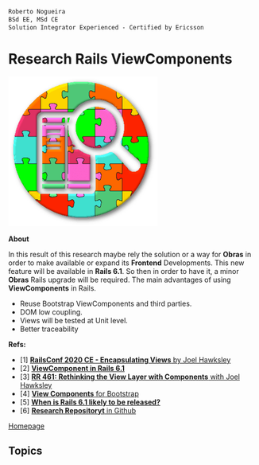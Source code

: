 ```
Roberto Nogueira  
BSd EE, MSd CE
Solution Integrator Experienced - Certified by Ericsson
```
# Research Rails ViewComponents

![project image](images/research.png)

**About**

In this result of this research maybe rely the solution or a way for **Obras** in order to make available or expand its **Frontend** Developments. This new feature will be available in **Rails 6.1**. So then in order to have it, a minor **Obras** Rails upgrade will be required. The main advantages of using **ViewComponents** in Rails.

* Reuse Bootstrap ViewComponents and third parties.
* DOM low coupling.
* Views will be tested at Unit level.
* Better traceability

**Refs:**

* [1] [**RailsConf 2020 CE - Encapsulating Views** by Joel Hawksley](https://www.youtube.com/watch?v=YVYRus_2KZM&list=PLE7tQUdRKcyZ-TzxlxdLvh6tDUfZHqm76&index=20)
* [2] [**ViewComponent in Rails 6.1**](https://www.driftingruby.com/episodes/actionview-components-in-rails-6-1)
* [3] [**RR 461: Rethinking the View Layer with Components** with Joel Hawksley](https://devchat.tv/ruby-rogues/rr-461-rethinking-the-view-layer-with-components-with-joel-hawksley/)
* [4] [**View Components** for Bootstrap](https://github.com/dpaola2/bootstrap-viewcomponent)
* [5] [**When is Rails 6.1 likely to be released?**](https://dev.to/robzolkos/when-is-rails-6-1-likely-to-be-released-dp2#:~:text=So%20the%20average%20days%20between,betas%20in%20the%20weeks%20prior.)
* [6] [**Research Repositoryt** in Github](https://github.com/enogrob/research-rails-viewcomponents)

[Homepage](https://github.com/enogrob/research-rails-viewcomponents)

## Topics
```
```
